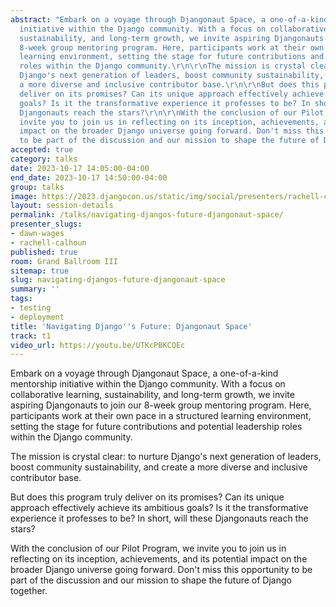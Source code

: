 ```yaml
---
abstract: "Embark on a voyage through Djangonaut Space, a one-of-a-kind mentorship
  initiative within the Django community. With a focus on collaborative learning,
  sustainability, and long-term growth, we invite aspiring Djangonauts to join our
  8-week group mentoring program. Here, participants work at their own pace in a structured
  learning environment, setting the stage for future contributions and potential leadership
  roles within the Django community.\r\n\r\nThe mission is crystal clear: to nurture
  Django's next generation of leaders, boost community sustainability, and create
  a more diverse and inclusive contributor base.\r\n\r\nBut does this program truly
  deliver on its promises? Can its unique approach effectively achieve its ambitious
  goals? Is it the transformative experience it professes to be? In short, will these
  Djangonauts reach the stars?\r\n\r\nWith the conclusion of our Pilot Program, we
  invite you to join us in reflecting on its inception, achievements, and its potential
  impact on the broader Django universe going forward. Don't miss this opportunity
  to be part of the discussion and our mission to shape the future of Django together."
accepted: true
category: talks
date: 2023-10-17 14:05:00-04:00
end_date: 2023-10-17 14:50:00-04:00
group: talks
image: https://2023.djangocon.us/static/img/social/presenters/rachell-calhoun.png
layout: session-details
permalink: /talks/navigating-djangos-future-djangonaut-space/
presenter_slugs:
- dawn-wages
- rachell-calhoun
published: true
room: Grand Ballroom III
sitemap: true
slug: navigating-djangos-future-djangonaut-space
summary: ''
tags:
- testing
- deployment
title: 'Navigating Django''s Future: Djangonaut Space'
track: t1
video_url: https://youtu.be/UTKcPBKCQEc
---
```


Embark on a voyage through Djangonaut Space, a one-of-a-kind mentorship initiative within the Django community. With a focus on collaborative learning, sustainability, and long-term growth, we invite aspiring Djangonauts to join our 8-week group mentoring program. Here, participants work at their own pace in a structured learning environment, setting the stage for future contributions and potential leadership roles within the Django community.

The mission is crystal clear: to nurture Django's next generation of leaders, boost community sustainability, and create a more diverse and inclusive contributor base.

But does this program truly deliver on its promises? Can its unique approach effectively achieve its ambitious goals? Is it the transformative experience it professes to be? In short, will these Djangonauts reach the stars?

With the conclusion of our Pilot Program, we invite you to join us in reflecting on its inception, achievements, and its potential impact on the broader Django universe going forward. Don't miss this opportunity to be part of the discussion and our mission to shape the future of Django together.
